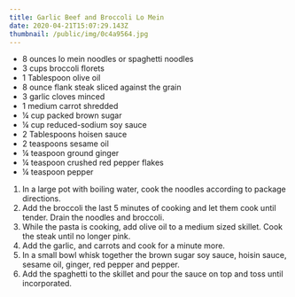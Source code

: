 ```yaml
---
title: Garlic Beef and Broccoli Lo Mein
date: 2020-04-21T15:07:29.143Z
thumbnail: /public/img/0c4a9564.jpg
---
```

* 8 ounces lo mein noodles or spaghetti noodles
* 3 cups broccoli florets
* 1 Tablespoon olive oil
* 8 ounce flank steak sliced against the grain
* 3 garlic cloves minced
* 1 medium carrot shredded
* ¼ cup packed brown sugar
* ¼ cup reduced-sodium soy sauce
* 2 Tablespoons hoisen sauce
* 2 teaspoons sesame oil
* ¼ teaspoon ground ginger
* ¼ teaspoon crushed red pepper flakes
* ¼ teaspoon pepper

1. In a large pot with boiling water, cook the noodles according to package directions. 
2. Add the broccoli the last 5 minutes of cooking and let them cook until tender. Drain the noodles and broccoli. 
3. While the pasta is cooking, add olive oil to a medium sized skillet. Cook the steak until no longer pink. 
4. Add the garlic, and carrots and cook for a minute more. 
5. In a small bowl whisk together the brown sugar soy sauce, hoisin sauce, sesame oil, ginger, red pepper and pepper. 
6. Add the spaghetti to the skillet and pour the sauce on top and toss until incorporated.